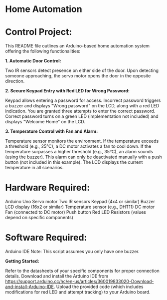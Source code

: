 # Home  Automation

# Control Project:

This README file outlines an Arduino-based home automation system offering the following functionalities:

**1. Automatic Door Control:**

Two IR sensors detect presence on either side of the door.
Upon detecting someone approaching, the servo motor opens the door in the opposite direction.


**2. Secure Keypad Entry with Red LED for Wrong Password:**

Keypad allows entering a password for access.
Incorrect password triggers a buzzer and displays "Wrong password" on the LCD, along with a red LED indication.
You are granted three attempts to enter the correct password.
Correct password turns on a green LED (implementation not included) and displays "Welcome Home" on the LCD.


**3. Temperature Control with Fan and Alarm:**

Temperature sensor monitors the environment.
If the temperature exceeds a threshold (e.g., 25°C), a DC motor activates a fan to cool down.
If the temperature surpasses a higher threshold (e.g., 35°C), an alarm sounds (using the buzzer). This alarm can only be deactivated manually with a push button (not included in this example).
The LCD displays the current temperature in all scenarios.


# Hardware Required:

Arduino Uno
Servo motor
Two IR sensors
Keypad (4x4 or similar)
Buzzer
LCD display (16x2 or similar)
Temperature sensor (e.g., DHT11)
DC motor
Fan (connected to DC motor)
Push button 
Red LED
Resistors (values depend on specific components)
# Software Required:

Arduino IDE
Note: This script assumes you only have one buzzer.

**Getting Started:**

Refer to the datasheets of your specific components for proper connection details.
Download and install the Arduino IDE from https://support.arduino.cc/hc/en-us/articles/360019833020-Download-and-install-Arduino-IDE.
Upload the provided code (which includes modifications for red LED and attempt tracking) to your Arduino board.


